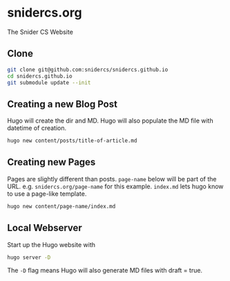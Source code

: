 # snidercs.org
The Snider CS Website

## Clone
```bash
git clone git@github.com:snidercs/snidercs.github.io
cd snidercs.github.io
git submodule update --init
```

## Creating a new Blog Post
Hugo will create the dir and MD. Hugo will also populate the MD file with datetime of creation.
```bash
hugo new content/posts/title-of-article.md
```
## Creating new Pages
Pages are slightly different than posts. `page-name` below will be part of the URL. e.g. `snidercs.org/page-name` for this example. `index.md` lets hugo know to use a page-like template.
```bash
hugo new content/page-name/index.md
```

## Local Webserver
Start up the Hugo website with
```bash
hugo server -D
```
The `-D` flag means Hugo will also generate MD files with draft = true.

